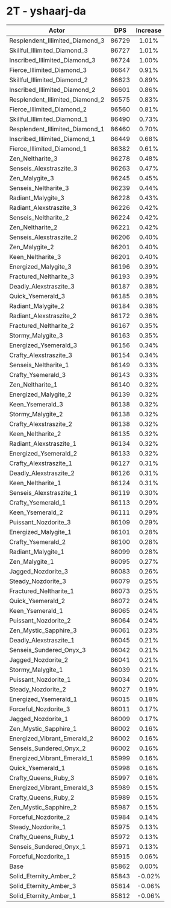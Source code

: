 # 2T - yshaarj-da
| Actor | DPS | Increase |
|---|:---:|:---:|
|Resplendent_Illimited_Diamond_3|86729|1.01%|
|Skillful_Illimited_Diamond_3|86727|1.01%|
|Inscribed_Illimited_Diamond_3|86724|1.00%|
|Fierce_Illimited_Diamond_3|86647|0.91%|
|Skillful_Illimited_Diamond_2|86623|0.89%|
|Inscribed_Illimited_Diamond_2|86601|0.86%|
|Resplendent_Illimited_Diamond_2|86575|0.83%|
|Fierce_Illimited_Diamond_2|86560|0.81%|
|Skillful_Illimited_Diamond_1|86490|0.73%|
|Resplendent_Illimited_Diamond_1|86460|0.70%|
|Inscribed_Illimited_Diamond_1|86449|0.68%|
|Fierce_Illimited_Diamond_1|86382|0.61%|
|Zen_Neltharite_3|86278|0.48%|
|Senseis_Alexstraszite_3|86263|0.47%|
|Zen_Malygite_3|86245|0.45%|
|Senseis_Neltharite_3|86239|0.44%|
|Radiant_Malygite_3|86228|0.43%|
|Radiant_Alexstraszite_3|86226|0.42%|
|Senseis_Neltharite_2|86224|0.42%|
|Zen_Neltharite_2|86221|0.42%|
|Senseis_Alexstraszite_2|86206|0.40%|
|Zen_Malygite_2|86201|0.40%|
|Keen_Neltharite_3|86201|0.40%|
|Energized_Malygite_3|86196|0.39%|
|Fractured_Neltharite_3|86193|0.39%|
|Deadly_Alexstraszite_3|86187|0.38%|
|Quick_Ysemerald_3|86185|0.38%|
|Radiant_Malygite_2|86184|0.38%|
|Radiant_Alexstraszite_2|86172|0.36%|
|Fractured_Neltharite_2|86167|0.35%|
|Stormy_Malygite_3|86163|0.35%|
|Energized_Ysemerald_3|86156|0.34%|
|Crafty_Alexstraszite_3|86154|0.34%|
|Senseis_Neltharite_1|86149|0.33%|
|Crafty_Ysemerald_3|86143|0.33%|
|Zen_Neltharite_1|86140|0.32%|
|Energized_Malygite_2|86139|0.32%|
|Keen_Ysemerald_3|86138|0.32%|
|Stormy_Malygite_2|86138|0.32%|
|Crafty_Alexstraszite_2|86138|0.32%|
|Keen_Neltharite_2|86135|0.32%|
|Radiant_Alexstraszite_1|86134|0.32%|
|Energized_Ysemerald_2|86133|0.32%|
|Crafty_Alexstraszite_1|86127|0.31%|
|Deadly_Alexstraszite_2|86126|0.31%|
|Keen_Neltharite_1|86124|0.31%|
|Senseis_Alexstraszite_1|86119|0.30%|
|Crafty_Ysemerald_1|86113|0.29%|
|Keen_Ysemerald_2|86111|0.29%|
|Puissant_Nozdorite_3|86109|0.29%|
|Energized_Malygite_1|86101|0.28%|
|Crafty_Ysemerald_2|86100|0.28%|
|Radiant_Malygite_1|86099|0.28%|
|Zen_Malygite_1|86095|0.27%|
|Jagged_Nozdorite_3|86083|0.26%|
|Steady_Nozdorite_3|86079|0.25%|
|Fractured_Neltharite_1|86073|0.25%|
|Quick_Ysemerald_2|86072|0.24%|
|Keen_Ysemerald_1|86065|0.24%|
|Puissant_Nozdorite_2|86064|0.24%|
|Zen_Mystic_Sapphire_3|86061|0.23%|
|Deadly_Alexstraszite_1|86045|0.21%|
|Senseis_Sundered_Onyx_3|86042|0.21%|
|Jagged_Nozdorite_2|86041|0.21%|
|Stormy_Malygite_1|86039|0.21%|
|Puissant_Nozdorite_1|86034|0.20%|
|Steady_Nozdorite_2|86027|0.19%|
|Energized_Ysemerald_1|86015|0.18%|
|Forceful_Nozdorite_3|86011|0.17%|
|Jagged_Nozdorite_1|86009|0.17%|
|Zen_Mystic_Sapphire_1|86002|0.16%|
|Energized_Vibrant_Emerald_2|86002|0.16%|
|Senseis_Sundered_Onyx_2|86002|0.16%|
|Energized_Vibrant_Emerald_1|85999|0.16%|
|Quick_Ysemerald_1|85998|0.16%|
|Crafty_Queens_Ruby_3|85997|0.16%|
|Energized_Vibrant_Emerald_3|85989|0.15%|
|Crafty_Queens_Ruby_2|85989|0.15%|
|Zen_Mystic_Sapphire_2|85987|0.15%|
|Forceful_Nozdorite_2|85984|0.14%|
|Steady_Nozdorite_1|85975|0.13%|
|Crafty_Queens_Ruby_1|85972|0.13%|
|Senseis_Sundered_Onyx_1|85971|0.13%|
|Forceful_Nozdorite_1|85915|0.06%|
|Base|85862|0.00%|
|Solid_Eternity_Amber_2|85843|-0.02%|
|Solid_Eternity_Amber_3|85814|-0.06%|
|Solid_Eternity_Amber_1|85812|-0.06%|
